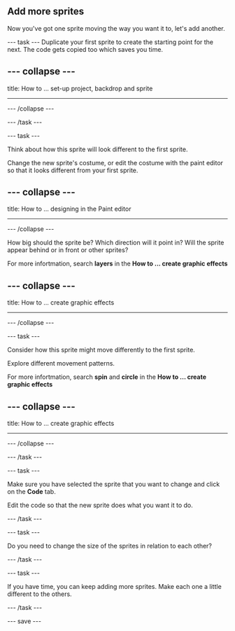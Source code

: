 ## Add more sprites
Now you've got one sprite moving the way you want it to, let's add another. 

--- task ---
Duplicate your first sprite to create the starting point for the next. The code gets copied too which saves you time.

--- collapse ---
---

title: How to ... set-up project, backdrop and sprite

---
--- /collapse ---


--- /task ---

--- task ---

Think about how this sprite will look different to the first sprite. 

Change the new sprite's costume, or edit the costume with the paint editor so that it looks different from your first sprite. 

--- collapse ---
---

title: How to ... designing in the Paint editor

---
--- /collapse ---

How big should the sprite be? 
Which direction will it point in?
Will the sprite appear behind or in front or other sprites?

For more infortmation, search **layers** in the **How to ... create graphic effects**

--- collapse ---
---

title: How to ... create graphic effects

---
--- /collapse ---

--- task ---

Consider how this sprite might move differently to the first sprite. 

Explore different movement patterns.

For more infortmation, search **spin** and **circle** in the **How to ... create graphic effects**

--- collapse ---
---

title: How to ... create graphic effects

---
--- /collapse ---

--- /task ---

--- task ---

Make sure you have selected the sprite that you want to change and click on the **Code** tab.

Edit the code so that the new sprite does what you want it to do.

--- /task ---

--- task ---

Do you need to change the size of the sprites in relation to each other?

--- /task ---

--- task ---

If you have time, you can keep adding more sprites. Make each one a little different to the others. 

--- /task ---

--- save ---
